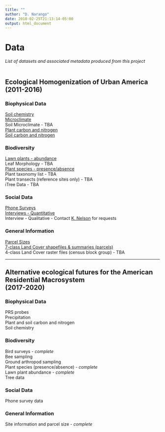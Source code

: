 ```yaml
---
title: ""
author: "D. Narango"
date: 2018-02-25T21:13:14-05:00
output: html_document
---
```


# **Data**
*List of datasets and associated metadata produced from this project*  
<br>  

## **Ecological Homogenization of Urban America (2011-2016)**
### **Biophysical Data**  
[Soil chemistry](https://portal.edirepository.org/nis/mapbrowse?scope=edi&identifier=306&revision=2)   
[Microclimate](https://sustainability.asu.edu/caplter/data/view/msb-cap.625.1/)  
Soil Microclimate - TBA  
[Plant carbon and nitrogen](https://portal.edirepository.org/nis/mapbrowse?scope=edi&identifier=259&revision=1)  
[Soil carbon and nitrogen](https://portal.edirepository.org/nis/mapbrowse?scope=edi&identifier=258&revision=1)


### **Biodiversity**
[Lawn plants - abundance](https://portal.lternet.edu/nis/mapbrowse?packageid=knb-lter-bes.4100.110)    
Leaf Morphology  - TBA  
[Plant species - presence/absence](https://portal.edirepository.org/nis/mapbrowse?scope=edi&identifier=307&revision=1)  
Plant taxonomy list - TBA  
Plant transects (reference sites only) - TBA  
iTree Data - TBA


### **Social Data**
[Phone Surveys](https://portal.lternet.edu/nis/mapbrowse?packageid=knb-lter-bes.4000.180)  
[Interviews - Quantitative](https://portal.edirepository.org/nis/mapbrowse?scope=edi&identifier=305&revision=1)  
Interview - Qualitative - Contact [K. Nelson](/American-Residential-Macrosystems/people/people_list/) for requests


### **General Information**
[Parcel Sizes](https://portal.lternet.edu/nis/mapbrowse?packageid=knb-lter-bes.4100.110)  
[7-class Land Cover shapefiles & summaries (parcels)](https://portal.edirepository.org/nis/mapbrowse?scope=edi&identifier=308&revision=1)   
4-class Land Cover raster files (census block group)  - TBA

---

## **Alternative ecological futures for the American Residential Macrosystem<br>(2017-2020)**  


### **Biophysical Data**
PRS probes  
Precipitation  
Plant and soil carbon and nitrogen  
Soil chemistry

### **Biodiversity**
Bird surveys  - *complete*  
Bee sampling  
Ground arthropod sampling  
Plant species (presence/absence) - *complete*  
Lawn plant abundance  - *complete*  
Tree data

### **Social Data**
Phone survey data

### **General Information**
Site information and parcel size - *complete*

